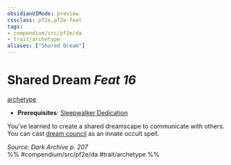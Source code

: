 ```yaml
---
obsidianUIMode: preview
cssclass: pf2e,pf2e-feat
tags:
- compendium/src/pf2e/da
- trait/archetype
aliases: ["Shared Dream"]
---
```

# Shared Dream  *Feat 16*  
[archetype](archetype.md "Archetype Feat Trait")  

- **Prerequisites**: [Sleepwalker Dedication](sleepwalker-dedication-da.md)

You've learned to create a shared dreamscape to communicate with others. You can cast [dream council](dream-council.md) as an innate occult spell.

*Source: Dark Archive p. 207*  
%% #compendium/src/pf2e/da #trait/archetype %%